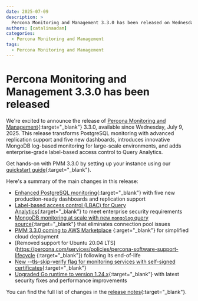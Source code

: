 ```yaml
---
date: 2025-07-09
description: >
  Percona Monitoring and Management 3.3.0 has been released on Wednesday, July 9, 2025.
authors: [catalinaadam]
categories:
  - Percona Monitoring and Management
tags:
  - Percona Monitoring and Management
---
```


# Percona Monitoring and Management 3.3.0 has been released

<!-- more -->

We're excited to announce the release of [Percona Monitoring and Management](https://docs.percona.com/percona-monitoring-and-management/3/index.html){:target="_blank"} 3.3.0, available since Wednesday, July 9, 2025. This release transforms PostgreSQL monitoring with advanced replication support and five new dashboards, introduces innovative MongoDB log-based monitoring for large-scale environments, and adds enterprise-grade label-based access control to Query Analytics.

Get hands-on with PMM 3.3.0 by setting up your instance using our [quickstart guide](https://docs.percona.com/percona-monitoring-and-management/3/quickstart/quickstart.html){:target="_blank"}.

Here's a summary of the main changes in this release:

- [Enhanced PostgreSQL monitoring](https://docs.percona.com/percona-monitoring-and-management/3/release-notes/3.3.0.html#enhanced-postgresql-monitoring-with-replication-support){:target="_blank"} with five new production-ready dashboards and replication support 
- [Label-based access control (LBAC) for Query Analytics](https://docs.percona.com/percona-monitoring-and-management/3/admin/roles/access-control/intro.html){:target="_blank"} to meet enterprise security requirements
- [MongoDB monitoring at scale with new `mongolog` query source](https://docs.percona.com/percona-monitoring-and-management/3/install-pmm/install-pmm-client/connect-database/mongodb.html?h=mongolo#set-up-mongolog-for-mongodb){:target="_blank"} that eliminates connection pool issues
- [PMM 3.3.0 coming to AWS Marketplace](https://aws.amazon.com/marketplace/pp/prodview-uww55ejutsnom?sr=0-1&ref_=beagle&applicationId=AWSMPContessa) {:arget="_blank"} for simplified cloud deployment
- [Removed support for Ubuntu 20.04 LTS](https://percona.com/services/policies/percona-software-support-lifecycle {:target="_blank"}) following its end-of-life 
- [New --tls-skip-verify flag for monitoring services with self-signed certificates](https://docs.percona.com/percona-monitoring-and-management/3/release-notes/3.3.0.html#improvements){:target="_blank"}
- [Upgraded Go runtime to version 1.24.x](https://docs.percona.com/percona-monitoring-and-management/3/release-notes/3.3.0.html#improvements){:target="_blank"} with latest security fixes and performance improvements

You can find the full list of changes in the [release notes](https://docs.percona.com/percona-monitoring-and-management/3/release-notes/3.3.0.html){:target="_blank"}.